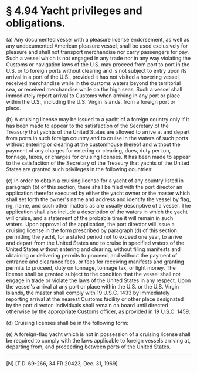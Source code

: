 # § 4.94   Yacht privileges and obligations.

(a) Any documented vessel with a pleasure license endorsement, as well as any undocumented American pleasure vessel, shall be used exclusively for pleasure and shall not transport merchandise nor carry passengers for pay. Such a vessel which is not engaged in any trade nor in any way violating the Customs or navigation laws of the U.S. may proceed from port to port in the U.S. or to foreign ports without clearing and is not subject to entry upon its arrival in a port of the U.S., provided it has not visited a hovering vessel, received merchandise while in the customs waters beyond the territorial sea, or received merchandise while on the high seas. Such a vessel shall immediately report arrival to Customs when arriving in any port or place within the U.S., including the U.S. Virgin Islands, from a foreign port or place.


(b) A cruising license may be issued to a yacht of a foreign country only if it has been made to appear to the satisfaction of the Secretary of the Treasury that yachts of the United States are allowed to arrive at and depart from ports in such foreign country and to cruise in the waters of such ports without entering or clearing at the customhouse thereof and without the payment of any charges for entering or clearing, dues, duty per ton, tonnage, taxes, or charges for cruising licenses. It has been made to appear to the satisfaction of the Secretary of the Treasury that yachts of the United States are granted such privileges in the following countries:


(c) In order to obtain a cruising license for a yacht of any country listed in paragraph (b) of this section, there shall be filed with the port director an application therefor executed by either the yacht owner or the master which shall set forth the owner's name and address and identify the vessel by flag, rig, name, and such other matters as are usually descriptive of a vessel. The application shall also include a description of the waters in which the yacht will cruise, and a statement of the probable time it will remain in such waters. Upon approval of the application, the port director will issue a cruising license in the form prescribed by paragraph (d) of this section permitting the yacht, for a stated period not to exceed one year, to arrive and depart from the United States and to cruise in specified waters of the United States without entering and clearing, without filing manifests and obtaining or delivering permits to proceed, and without the payment of entrance and clearance fees, or fees for receiving manifests and granting permits to proceed, duty on tonnage, tonnage tax, or light money. The license shall be granted subject to the condition that the vessel shall not engage in trade or violate the laws of the United States in any respect. Upon the vessel's arrival at any port or place within the U.S. or the U.S. Virgin Islands, the master shall comply with 19 U.S.C. 1433 by immediately reporting arrival at the nearest Customs facility or other place designated by the port director. Individuals shall remain on board until directed otherwise by the appropriate Customs officer, as provided in 19 U.S.C. 1459.


(d) Cruising licenses shall be in the following form:


(e) A foreign-flag yacht which is not in possession of a cruising license shall be required to comply with the laws applicable to foreign vessels arriving at, departing from, and proceeding between ports of the United States.



---

[N] [T.D. 69-266, 34 FR 20423, Dec. 31, 1969]


